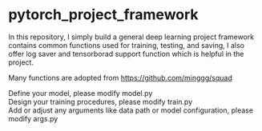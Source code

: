 # pytorch_project_framework
In this repository, I simply build a general deep learning project framework contains common functions used for training, testing, and saving, I also offer log saver and tensorborad support function which is helpful in the project.

Many functions are adopted from https://github.com/minggg/squad

Define your model, please modify model.py </br>
Design your training procedures, please modify train.py</br>
Add or adjust any arguments like data path or model configuration, please modify args.py</br>
